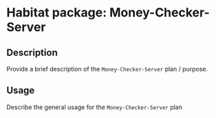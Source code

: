 # Habitat package: Money-Checker-Server

## Description

Provide a brief description of the `Money-Checker-Server` plan / purpose.

## Usage

Describe the general usage for the `Money-Checker-Server` plan
